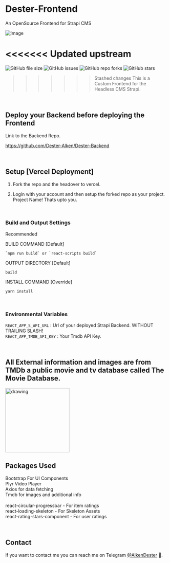 # Dester-Frontend
An OpenSource Frontend for Strapi CMS

![Image](https://github.com/Dester-Alken/Dester-Frontend/blob/main/src/assets/logo-full.svg)

<<<<<<< Updated upstream
=======
![GitHub file size](https://img.shields.io/github/repo-size/Dester-Alken/Dester-Frontend?style=for-the-badge&kill_cache=1)
![GitHub issues](https://img.shields.io/github/issues/Dester-Alken/Dester-Frontend?style=for-the-badge&kill_cache=1)
![GitHub repo forks](https://img.shields.io/github/forks/Dester-Alken/Dester-Frontend?style=for-the-badge&kill_cache=1)
![GitHub stars](https://img.shields.io/github/stars/Dester-Alken/Dester-Frontend?color=FFFF00&style=for-the-badge&kill_cache=1)

>>>>>>> Stashed changes
This is a Custom Frontend for the Headless CMS Strapi.

<br>

## Deploy your Backend before deploying the Frontend

Link to the Backend Repo.

https://github.com/Dester-Alken/Dester-Backend

<br>

## Setup [Vercel Deployment]

1) Fork the repo and the headover to vercel.

2) Login with your account and then setup the forked repo as your project. Project Name! Thats upto you.

<br>

### Build and Output Settings

Recommended

BUILD COMMAND [Default]
```
`npm run build` or `react-scripts build`
```

OUTPUT DIRECTORY [Default]
```
build
```

INSTALL COMMAND [Override]
```
yarn install
```

<br>

### Environmental Variables

`REACT_APP_S_API_URL` : Url of your deployed Strapi Backend. WITHOUT TRAILING SLASH!<br>
`REACT_APP_TMDB_API_KEY` : Your Tmdb API Key.<br>

<br>

## All External information and images are from TMDb a public movie and tv database called The Movie Database.

<img src="https://www.themoviedb.org/assets/2/v4/logos/v2/blue_square_1-5bdc75aaebeb75dc7ae79426ddd9be3b2be1e342510f8202baf6bffa71d7f5c4.svg" alt="drawing" width="200"/>


## Packages Used

Bootstrap For UI Components<br>
Plyr Video Player<br>
Axios for data fetching<br>
Tmdb for images and additional info<br>
<br>
react-circular-progressbar - For item ratings<br>
react-loading-skeleton - For Skeleton Assets<br>
react-rating-stars-component - For user ratings<br>

<br>

## Contact

If you want to contact me you can reach me on Telegram [@AlkenDester](https://t.me/+1WSxf0ek1vNjNjBl) 🚀.
